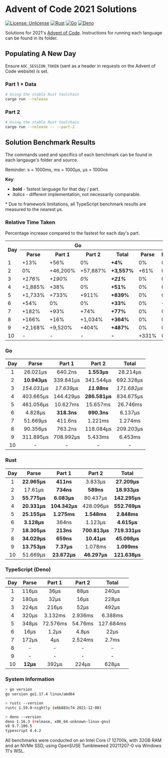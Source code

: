 # Advent of Code 2021 Solutions

[![License: Unlicense](https://img.shields.io/badge/license-Unlicense-blue.svg)](http://unlicense.org/)
[![Rust](https://github.com/maneac/aoc2021/actions/workflows/rust.yml/badge.svg)](https://github.com/maneac/aoc2021/actions/workflows/rust.yml)
[![Go](https://github.com/maneac/aoc2021/actions/workflows/golang.yml/badge.svg)](https://github.com/maneac/aoc2021/actions/workflows/golang.yml)
[![Deno](https://github.com/maneac/aoc2021/actions/workflows/deno.yml/badge.svg)](https://github.com/maneac/aoc2021/actions/workflows/deno.yml)

Solutions for 2021's [Advent of Code](https://adventofcode.com/2021). Instructions for running each language can be found in its folder.

## Populating A New Day

Ensure `AOC_SESSION_TOKEN` (sent as a header in requests on the Advent of Code website) is set.

### Part 1 + Data

```bash
# Using the stable Rust toolchain
cargo run --release
```

### Part 2

```bash
# Using the stable Rust toolchain
cargo run --release -- --part-2
```

## Solution Benchmark Results

The commands used and specifics of each benchmark can be found in each langauge's folder and source.

Reminder: s = 1000ms, ms = 1000&mu;s, &mu;s = 1000ns

**Key**:

- **bold** - fastest language for that day / part.
- *italics* - different implementation, not necessarily comparable.

\* Due to framework limitations, all TypeScript benchmark results are measured to the nearest &mu;s.

### Relative Time Taken

Percentage increase compared to the fastest for each day's part.

<table>
  <tr>
    <th rowspan=2>Day</th>
    <th colspan=4>Go</th>
    <th colspan=4>Rust</th>
    <th colspan=4>TypeScript</th>
  </tr>
  <tr>
    <th>Parse</th>
    <th>Part 1</th>
    <th>Part 2</th>
    <th>Total</th>
    <th>Parse</th>
    <th>Part 1</th>
    <th>Part 2</th>
    <th>Total</th>
    <th>Parse</th>
    <th>Part 1</th>
    <th>Part 2</th>
    <th>Total</th>
  </tr>
  <tr>
    <td>1</td>
    <td>+13%</td>
    <td>+56%</td>
    <td>0%</td>
    <td><b>+4%</b></td>
    <td>0%</td>
    <td>0%</td>
    <td>+147%</td>
    <td><b>0%</b></td>
    <td>+405%</td>
    <td>+8,659%</td>
    <td>+5,566%</td>
    <td><b>+782%</b></td>
  </tr>
  <tr>
    <td>2</td>
    <td>0%</td>
    <td>+46,200%</td>
    <td>+57,887%</td>
    <td><b>+3,557%</b></td>
    <td>+61%</td>
    <td>0%</td>
    <td>0%</td>
    <td><b>0%</b></td>
    <td>+1,544%</td>
    <td>+4,260%</td>
    <td>+2,616%</td>
    <td><b>+1,104%</b></td>
  </tr>
  <tr>
    <td>3</td>
    <td><em>+176%</em></td>
    <td><em>+190%</em></td>
    <td><em>0%</em></td>
    <td><em><b>+21%</b></em></td>
    <td>0%</td>
    <td>0%</td>
    <td>+671,327%</td>
    <td><b>0%</b></td>
    <td>+223%</td>
    <td>+3,451%</td>
    <td>+433,957%</td>
    <td><b>+246%</b></td>
  </tr>
  <tr>
    <td>4</td>
    <td>+1,885%</td>
    <td>+38%</td>
    <td>0%</td>
    <td><b>+51%</b></td>
    <td>0%</td>
    <td>0%</td>
    <td>+49%</td>
    <td><b>0%</b></td>
    <td>+1,474%</td>
    <td>+2,902%</td>
    <td>+924%</td>
    <td><b>+1,056%</b></td>
  </tr>
  <tr>
    <td>5</td>
    <td>+1,733%</td>
    <td>+733%</td>
    <td>+911%</td>
    <td><b>+839%</b></td>
    <td>0%</td>
    <td>0%</td>
    <td>0%</td>
    <td><b>0%</b></td>
    <td>+1,427%</td>
    <td>+5,592%</td>
    <td>+3,437%</td>
    <td><b>+4,383%</b></td>
  </tr>
  <tr>
    <td>6</td>
    <td>+54%</td>
    <td>0%</td>
    <td>0%</td>
    <td><b>+33%</b></td>
    <td>0%</td>
    <td>+14%</td>
    <td>+13%</td>
    <td><b>0%</b></td>
    <td>+412%</td>
    <td>+277%</td>
    <td>+385%</td>
    <td><b>+377%</b></td>
  </tr>
  <tr>
    <td>7</td>
    <td>+182%</td>
    <td>+93%</td>
    <td>+74%</td>
    <td><b>+77%</b></td>
    <td>0%</td>
    <td>0%</td>
    <td>0%</td>
    <td><b>0%</b></td>
    <td>+840%</td>
    <td>+1,778%</td>
    <td>+260%</td>
    <td><b>+275%</b></td>
  </tr>
  <tr>
    <td>8</td>
    <td>+166%</td>
    <td>+16%</td>
    <td>+1,034%</td>
    <td><b>+364%</b></td>
    <td>0%</td>
    <td>0%</td>
    <td>0%</td>
    <td><b>0%</b></td>
    <td>-</td>
    <td>-</td>
    <td>-</td>
    <td><b>-</b></td>
  </tr>
  <tr>
    <td>9</td>
    <td>+2,168%</td>
    <td>+9,520%</td>
    <td>+404%</td>
    <td><b>+487%</b></td>
    <td>0%</td>
    <td>0%</td>
    <td>0%</td>
    <td><b>0%</b></td>
    <td>-</td>
    <td>-</td>
    <td>-</td>
    <td><b>-</b></td>
  </tr>
  <tr>
    <td>10</td>
    <td>-</td>
    <td>-</td>
    <td>-</td>
    <td><b>-</b></td>
    <td>+331%</td>
    <td>0%</td>
    <td>0%</td>
    <td><b>0%</b></td>
    <td>0%</td>
    <td>+1,556%</td>
    <td>+384%</td>
    <td><b>+416%</b></td>
  </tr>
</table>

### Go

| Day   | Parse             | Part 1        | Part 2            | Total             |
|:-----:|:-----------------:|:-------------:|:-----------------:|:-----------------:|
| 1     | 26.021&mu;s       | 640.2ns       | **1.553&mu;s**    | 28.214&mu;s       |
| 2     | **10.943&mu;s**   | 339.841&mu;s  | 341.544&mu;s      | 692.328&mu;s      |
| 3     | *154.031&mu;s*    | *17.639&mu;s* | ***11.98ns***     | *171.682&mu;s*    |
| 4     | 403.665&mu;s      | 144.429&mu;s  | **286.581&mu;s**  | 834.675&mu;s      |
| 5     | 461.056&mu;s      | 10.627ms      | 15.657ms          | 26.746ms          |
| 6     | 4.828&mu;s        | **318.3ns**   | **990.3ns**       | 6.137&mu;s        |
| 7     | 51.669&mu;s       | 411.6ns       | 1.221ms           | 1.274ms           |
| 8     | 90.356&mu;s       | 763.2ns       | 118.084&mu;s      | 209.203&mu;s      |
| 9     | 311.895&mu;s      | 708.992&mu;s  | 5.433ms           | 6.453ms           |
| 10    | -                 | -             | -                 | -                 |

### Rust

| Day   | Parse             | Part 1            | Part 2            | Total             |
|:-----:|:-----------------:|:-----------------:|:-----------------:|:-----------------:|
| 1     | **22.965&mu;s**   | **411ns**         | 3.833&mu;s        | **27.209&mu;s**   |
| 2     | 17.61&mu;s        | **734ns**         | **589ns**         | **18.933&mu;s**   |
| 3     | **55.775&mu;s**   | **6.083&mu;s**    | 80.437&mu;s       | **142.295&mu;s**  |
| 4     | **20.331&mu;s**   | **104.342&mu;s**  | 428.096&mu;s      | **552.769&mu;s**  |
| 5     | **25.155&mu;s**   | **1.275ms**       | **1.548ms**       | **2.848ms**       |
| 6     | **3.128&mu;s**    | 364ns             | 1.123&mu;s        | **4.615&mu;s**    |
| 7     | **18.305&mu;s**   | **213ns**         | **700.813&mu;s**  | **719.331&mu;s**  |
| 8     | **34.029&mu;s**   | **659ns**         | **10.41&mu;s**    | **45.098&mu;s**   |
| 9     | **13.753&mu;s**   | **7.37&mu;s**     | 1.078ms           | **1.099ms**       |
| 10    | 51.669&mu;s       | **23.672&mu;s**   | **46.297&mu;s**   | **121.638&mu;s**  |

### TypeScript (Deno)

| Day   | Parse       | Part 1    | Part 2    | Total     |
|:-----:|:-----------:|:---------:|:---------:|:---------:|
| 1     | 116&mu;s    | 36&mu;s   | 88&mu;s   | 240&mu;s  |
| 2     | 180&mu;s    | 32&mu;s   | 16&mu;s   | 228&mu;s  |
| 3     | 224&mu;s    | 216&mu;s  | 52&mu;s   | 492&mu;s  |
| 4     | 320&mu;s    | 3.132ms   | 2.936ms   | 6.388ms   |
| 5     | 348&mu;s    | 72.576ms  | 54.76ms   | 127.684ms |
| 6     | 16&mu;s     | 1.2&mu;s  | 4.8&mu;s  | 22&mu;s   |
| 7     | 172&mu;s    | 4&mu;s    | 2.524ms   | 2.7ms     |
| 8     | -           | -         | -         | -         |
| 9     | -           | -         | -         | -         |
| 10    | **12&mu;s** | 392&mu;s  | 224&mu;s  | 628&mu;s  |

### System Information

```sh
> go version
go version go1.17.4 linux/amd64

> rustc --version
rustc 1.59.0-nightly (e6b883c74 2021-12-08)

> deno --version
deno 1.16.3 (release, x86_64-unknown-linux-gnu)
v8 9.7.106.5
typescript 4.4.2
```

All benchmarks were conducted on an Intel Core i7 12700k, with 32GB RAM and an NVMe SSD, using OpenSUSE Tumbleweed 20211207-0 via Windows 11's WSL.
